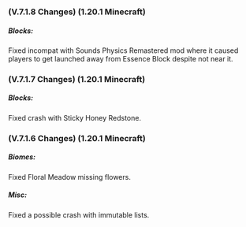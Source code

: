 ### **(V.7.1.8 Changes) (1.20.1 Minecraft)**

##### Blocks:
Fixed incompat with Sounds Physics Remastered mod where it caused players to get launched away from Essence Block despite not near it.


### **(V.7.1.7 Changes) (1.20.1 Minecraft)**

##### Blocks:
Fixed crash with Sticky Honey Redstone.


### **(V.7.1.6 Changes) (1.20.1 Minecraft)**

##### Biomes:
Fixed Floral Meadow missing flowers.

##### Misc:
Fixed a possible crash with immutable lists.

